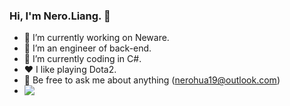 ### Hi, I'm Nero.Liang. 👋

- 🔭 I’m currently working on Neware.
- 🌱 I’m an engineer of back-end.
- 🤔 I’m currently coding in C#.
- ❤️ I like playing Dota2.
- 💬 Be free to ask me about anything (nerohua19@outlook.com)   
- <img align="left" src="https://github-readme-stats.vercel.app/api/top-langs/?username=NeroLiang19&hide_border=true">
<!--<img align="left" src="https://github-readme-stats.vercel.app/api?username=NeroLiang19&show_icons=true&hide_border=false">-->

